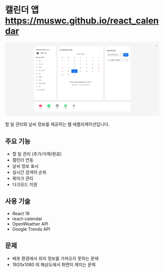 # 캘린더 앱<https://muswc.github.io/react_calendar>

![스크린샷](screenshot.png)

할 일 관리와 날씨 정보를 제공하는 웹 애플리케이션입니다.

## 주요 기능

- 할 일 관리 (추가/삭제/완료)
- 캘린더 연동
- 날씨 정보 표시 
- 실시간 검색어 순위
- 북마크 관리
- 다크모드 지원

## 사용 기술

- React 19
- react-calendar
- OpenWeather API
- Google Trends API

## 문제

- 배포 환경에서 위치 정보를 가져오지 못하는 문제
- 1920x1080 외 해상도에서 화면이 깨지는 문제